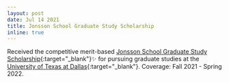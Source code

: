 ```yaml
---
layout: post
date: Jul 14 2021
title: Jonsson School Graduate Study Scholarship
inline: true
---
```


Received the competitive merit-based [Jonsson School Graduate Study Scholarship](https://engineering.utdallas.edu/academics/graduate-education/fellowships/jonsson-school-1000-graduate-study-scholarship/){:target="_blank"}:sparkles: for pursuing graduate studies at the [University of Texas at Dallas](https://www.utdallas.edu){:target="_blank"}. Coverage: Fall 2021 - Spring 2022.
